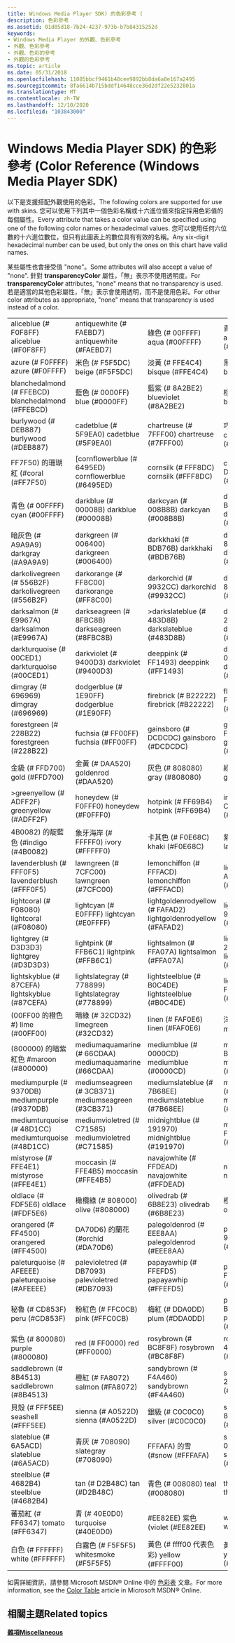 ```yaml
---
title: Windows Media Player SDK) 的色彩參考 (
description: 色彩參考
ms.assetid: 01d05d18-7b24-4237-973b-b7b84315252d
keywords:
- Windows Media Player 的外觀、色彩參考
- 外觀、色彩參考
- 外觀、色彩的參考
- 外觀的色彩參考
ms.topic: article
ms.date: 05/31/2018
ms.openlocfilehash: 11085bbcf9461b48cee9892bb8da6a8e167a2495
ms.sourcegitcommit: 8fa6614b715bddf14648cce36d2df22e5232801a
ms.translationtype: MT
ms.contentlocale: zh-TW
ms.lasthandoff: 12/10/2020
ms.locfileid: "103843000"
---
```

# <a name="color-reference-windows-media-player-sdk"></a><span data-ttu-id="cf123-107">Windows Media Player SDK) 的色彩參考 (</span><span class="sxs-lookup"><span data-stu-id="cf123-107">Color Reference (Windows Media Player SDK)</span></span>

<span data-ttu-id="cf123-108">以下是支援搭配外觀使用的色彩。</span><span class="sxs-lookup"><span data-stu-id="cf123-108">The following colors are supported for use with skins.</span></span> <span data-ttu-id="cf123-109">您可以使用下列其中一個色彩名稱或十六進位值來指定採用色彩值的每個屬性。</span><span class="sxs-lookup"><span data-stu-id="cf123-109">Every attribute that takes a color value can be specified using one of the following color names or hexadecimal values.</span></span> <span data-ttu-id="cf123-110">您可以使用任何六位數的十六進位數位，但只有此圖表上的數位具有有效的名稱。</span><span class="sxs-lookup"><span data-stu-id="cf123-110">Any six-digit hexadecimal number can be used, but only the ones on this chart have valid names.</span></span>

<span data-ttu-id="cf123-111">某些屬性也會接受值 "none"。</span><span class="sxs-lookup"><span data-stu-id="cf123-111">Some attributes will also accept a value of "none".</span></span> <span data-ttu-id="cf123-112">針對 **transparencyColor** 屬性，「無」表示不使用透明度。</span><span class="sxs-lookup"><span data-stu-id="cf123-112">For **transparencyColor** attributes, "none" means that no transparency is used.</span></span> <span data-ttu-id="cf123-113">若是適當的其他色彩屬性，「無」表示會使用透明，而不是使用色彩。</span><span class="sxs-lookup"><span data-stu-id="cf123-113">For other color attributes as appropriate, "none" means that transparency is used instead of a color.</span></span>



|                            |                             |                                 |                              |
|----------------------------|-----------------------------|---------------------------------|------------------------------|
| <span data-ttu-id="cf123-114">aliceblue (\# F0F8FF) </span><span class="sxs-lookup"><span data-stu-id="cf123-114">aliceblue (\#F0F8FF)</span></span>       | <span data-ttu-id="cf123-115">antiquewhite (\# FAEBD7) </span><span class="sxs-lookup"><span data-stu-id="cf123-115">antiquewhite (\#FAEBD7)</span></span>     | <span data-ttu-id="cf123-116">綠色 (\# 00FFFF) </span><span class="sxs-lookup"><span data-stu-id="cf123-116">aqua (\#00FFFF)</span></span>                 | <span data-ttu-id="cf123-117">青綠色 (\# 7FFFD4) </span><span class="sxs-lookup"><span data-stu-id="cf123-117">aquamarine (\#7FFFD4)</span></span>        |
| <span data-ttu-id="cf123-118">azure (\# F0FFFF) </span><span class="sxs-lookup"><span data-stu-id="cf123-118">azure (\#F0FFFF)</span></span>           | <span data-ttu-id="cf123-119">米色 (\# F5F5DC) </span><span class="sxs-lookup"><span data-stu-id="cf123-119">beige (\#F5F5DC)</span></span>            | <span data-ttu-id="cf123-120">淡黃 (\# FFE4C4) </span><span class="sxs-lookup"><span data-stu-id="cf123-120">bisque (\#FFE4C4)</span></span>               | <span data-ttu-id="cf123-121">黑色 (\# 000000) </span><span class="sxs-lookup"><span data-stu-id="cf123-121">black (\#000000)</span></span>             |
| <span data-ttu-id="cf123-122">blanchedalmond (\# FFEBCD) </span><span class="sxs-lookup"><span data-stu-id="cf123-122">blanchedalmond (\#FFEBCD)</span></span>  | <span data-ttu-id="cf123-123">藍色 (\# 0000FF) </span><span class="sxs-lookup"><span data-stu-id="cf123-123">blue (\#0000FF)</span></span>             | <span data-ttu-id="cf123-124">藍紫 (\# 8A2BE2) </span><span class="sxs-lookup"><span data-stu-id="cf123-124">blueviolet (\#8A2BE2)</span></span>           | <span data-ttu-id="cf123-125">棕色 (\# A52A2A) </span><span class="sxs-lookup"><span data-stu-id="cf123-125">brown (\#A52A2A)</span></span>             |
| <span data-ttu-id="cf123-126">burlywood (\# DEB887) </span><span class="sxs-lookup"><span data-stu-id="cf123-126">burlywood (\#DEB887)</span></span>       | <span data-ttu-id="cf123-127">cadetblue (\# 5F9EA0) </span><span class="sxs-lookup"><span data-stu-id="cf123-127">cadetblue (\#5F9EA0)</span></span>        | <span data-ttu-id="cf123-128">chartreuse (\# 7FFF00) </span><span class="sxs-lookup"><span data-stu-id="cf123-128">chartreuse (\#7FFF00)</span></span>           | <span data-ttu-id="cf123-129">巧克力 (\# D2691E) </span><span class="sxs-lookup"><span data-stu-id="cf123-129">chocolate (\#D2691E)</span></span>         |
| <span data-ttu-id="cf123-130">FF7F50) 的珊瑚紅 (\#</span><span class="sxs-lookup"><span data-stu-id="cf123-130">coral (\#FF7F50)</span></span>           | <span data-ttu-id="cf123-131">[cornflowerblue (\# 6495ED) </span><span class="sxs-lookup"><span data-stu-id="cf123-131">cornflowerblue (\#6495ED)</span></span>   | <span data-ttu-id="cf123-132">cornsilk (\# FFF8DC) </span><span class="sxs-lookup"><span data-stu-id="cf123-132">cornsilk (\#FFF8DC)</span></span>             | <span data-ttu-id="cf123-133">crimson (\# DC143C) </span><span class="sxs-lookup"><span data-stu-id="cf123-133">crimson (\#DC143C)</span></span>           |
| <span data-ttu-id="cf123-134">青色 (\# 00FFFF) </span><span class="sxs-lookup"><span data-stu-id="cf123-134">cyan (\#00FFFF)</span></span>            | <span data-ttu-id="cf123-135">darkblue (\# 00008B) </span><span class="sxs-lookup"><span data-stu-id="cf123-135">darkblue (\#00008B)</span></span>         | <span data-ttu-id="cf123-136">darkcyan (\# 008B8B) </span><span class="sxs-lookup"><span data-stu-id="cf123-136">darkcyan (\#008B8B)</span></span>             | <span data-ttu-id="cf123-137">darkgoldenrod (\# B8860B) </span><span class="sxs-lookup"><span data-stu-id="cf123-137">darkgoldenrod (\#B8860B)</span></span>     |
| <span data-ttu-id="cf123-138">暗灰色 (\# A9A9A9) </span><span class="sxs-lookup"><span data-stu-id="cf123-138">darkgray (\#A9A9A9)</span></span>        | <span data-ttu-id="cf123-139">darkgreen (\# 006400) </span><span class="sxs-lookup"><span data-stu-id="cf123-139">darkgreen (\#006400)</span></span>        | <span data-ttu-id="cf123-140">darkkhaki (\# BDB76B) </span><span class="sxs-lookup"><span data-stu-id="cf123-140">darkkhaki (\#BDB76B)</span></span>            | <span data-ttu-id="cf123-141">darkmagenta (\# 8B008B) </span><span class="sxs-lookup"><span data-stu-id="cf123-141">darkmagenta (\#8B008B)</span></span>       |
| <span data-ttu-id="cf123-142">darkolivegreen (\# 556B2F) </span><span class="sxs-lookup"><span data-stu-id="cf123-142">darkolivegreen (\#556B2F)</span></span>  | <span data-ttu-id="cf123-143">darkorange (\# FF8C00) </span><span class="sxs-lookup"><span data-stu-id="cf123-143">darkorange (\#FF8C00)</span></span>       | <span data-ttu-id="cf123-144">darkorchid (\# 9932CC) </span><span class="sxs-lookup"><span data-stu-id="cf123-144">darkorchid (\#9932CC)</span></span>           | <span data-ttu-id="cf123-145">darkred (\# 8B0000) </span><span class="sxs-lookup"><span data-stu-id="cf123-145">darkred (\#8B0000)</span></span>           |
| <span data-ttu-id="cf123-146">darksalmon (\# E9967A) </span><span class="sxs-lookup"><span data-stu-id="cf123-146">darksalmon (\#E9967A)</span></span>      | <span data-ttu-id="cf123-147">darkseagreen (\# 8FBC8B) </span><span class="sxs-lookup"><span data-stu-id="cf123-147">darkseagreen (\#8FBC8B)</span></span>     | <span data-ttu-id="cf123-148">>darkslateblue (\# 483D8B) </span><span class="sxs-lookup"><span data-stu-id="cf123-148">darkslateblue (\#483D8B)</span></span>        | <span data-ttu-id="cf123-149">darkslategray (\# 2F4F4F) </span><span class="sxs-lookup"><span data-stu-id="cf123-149">darkslategray (\#2F4F4F)</span></span>     |
| <span data-ttu-id="cf123-150">darkturquoise (\# 00CED1) </span><span class="sxs-lookup"><span data-stu-id="cf123-150">darkturquoise (\#00CED1)</span></span>   | <span data-ttu-id="cf123-151">darkviolet (\# 9400D3) </span><span class="sxs-lookup"><span data-stu-id="cf123-151">darkviolet (\#9400D3)</span></span>       | <span data-ttu-id="cf123-152">deeppink (\# FF1493) </span><span class="sxs-lookup"><span data-stu-id="cf123-152">deeppink (\#FF1493)</span></span>             | <span data-ttu-id="cf123-153">deepskyblue (\# 00BFFF) </span><span class="sxs-lookup"><span data-stu-id="cf123-153">deepskyblue (\#00BFFF)</span></span>       |
| <span data-ttu-id="cf123-154">dimgray (\# 696969) </span><span class="sxs-lookup"><span data-stu-id="cf123-154">dimgray (\#696969)</span></span>         | <span data-ttu-id="cf123-155">dodgerblue (\# 1E90FF) </span><span class="sxs-lookup"><span data-stu-id="cf123-155">dodgerblue (\#1E90FF)</span></span>       | <span data-ttu-id="cf123-156">firebrick (\# B22222) </span><span class="sxs-lookup"><span data-stu-id="cf123-156">firebrick (\#B22222)</span></span>            | <span data-ttu-id="cf123-157">floralwhite (\# FFFAF0) </span><span class="sxs-lookup"><span data-stu-id="cf123-157">floralwhite (\#FFFAF0)</span></span>       |
| <span data-ttu-id="cf123-158">forestgreen (\# 228B22) </span><span class="sxs-lookup"><span data-stu-id="cf123-158">forestgreen (\#228B22)</span></span>     | <span data-ttu-id="cf123-159">fuchsia (\# FF00FF) </span><span class="sxs-lookup"><span data-stu-id="cf123-159">fuchsia (\#FF00FF)</span></span>          | <span data-ttu-id="cf123-160">gainsboro (\# DCDCDC) </span><span class="sxs-lookup"><span data-stu-id="cf123-160">gainsboro (\#DCDCDC)</span></span>            | <span data-ttu-id="cf123-161">ghostwhite (\# F8F8FF) </span><span class="sxs-lookup"><span data-stu-id="cf123-161">ghostwhite (\#F8F8FF)</span></span>        |
| <span data-ttu-id="cf123-162">金級 (\# FFD700) </span><span class="sxs-lookup"><span data-stu-id="cf123-162">gold (\#FFD700)</span></span>            | <span data-ttu-id="cf123-163">金黃 (\# DAA520) </span><span class="sxs-lookup"><span data-stu-id="cf123-163">goldenrod (\#DAA520)</span></span>        | <span data-ttu-id="cf123-164">灰色 (\# 808080) </span><span class="sxs-lookup"><span data-stu-id="cf123-164">gray (\#808080)</span></span>                 | <span data-ttu-id="cf123-165">綠色 (\# 008000) </span><span class="sxs-lookup"><span data-stu-id="cf123-165">green (\#008000)</span></span>             |
| <span data-ttu-id="cf123-166">>greenyellow (\# ADFF2F) </span><span class="sxs-lookup"><span data-stu-id="cf123-166">greenyellow (\#ADFF2F)</span></span>     | <span data-ttu-id="cf123-167">honeydew (\# F0FFF0) </span><span class="sxs-lookup"><span data-stu-id="cf123-167">honeydew (\#F0FFF0)</span></span>         | <span data-ttu-id="cf123-168">hotpink (\# FF69B4) </span><span class="sxs-lookup"><span data-stu-id="cf123-168">hotpink (\#FF69B4)</span></span>              | <span data-ttu-id="cf123-169">indianred (\# CD5C5C) </span><span class="sxs-lookup"><span data-stu-id="cf123-169">indianred (\#CD5C5C)</span></span>         |
| <span data-ttu-id="cf123-170">4B0082) 的靛藍色 (\#</span><span class="sxs-lookup"><span data-stu-id="cf123-170">indigo (\#4B0082)</span></span>          | <span data-ttu-id="cf123-171">象牙海岸 (\# FFFFF0) </span><span class="sxs-lookup"><span data-stu-id="cf123-171">ivory (\#FFFFF0)</span></span>            | <span data-ttu-id="cf123-172">卡其色 (\# F0E68C) </span><span class="sxs-lookup"><span data-stu-id="cf123-172">khaki (\#F0E68C)</span></span>                | <span data-ttu-id="cf123-173">紫色 (\# E6E6FA) </span><span class="sxs-lookup"><span data-stu-id="cf123-173">lavender (\#E6E6FA)</span></span>          |
| <span data-ttu-id="cf123-174">lavenderblush (\# FFF0F5) </span><span class="sxs-lookup"><span data-stu-id="cf123-174">lavenderblush (\#FFF0F5)</span></span>   | <span data-ttu-id="cf123-175">lawngreen (\# 7CFC00) </span><span class="sxs-lookup"><span data-stu-id="cf123-175">lawngreen (\#7CFC00)</span></span>        | <span data-ttu-id="cf123-176">lemonchiffon (\# FFFACD) </span><span class="sxs-lookup"><span data-stu-id="cf123-176">lemonchiffon (\#FFFACD)</span></span>         | <span data-ttu-id="cf123-177">lightblue (\# ADD8E6) </span><span class="sxs-lookup"><span data-stu-id="cf123-177">lightblue (\#ADD8E6)</span></span>         |
| <span data-ttu-id="cf123-178">lightcoral (\# F08080) </span><span class="sxs-lookup"><span data-stu-id="cf123-178">lightcoral (\#F08080)</span></span>      | <span data-ttu-id="cf123-179">lightcyan (\# E0FFFF) </span><span class="sxs-lookup"><span data-stu-id="cf123-179">lightcyan (\#E0FFFF)</span></span>        | <span data-ttu-id="cf123-180">lightgoldenrodyellow (\# FAFAD2) </span><span class="sxs-lookup"><span data-stu-id="cf123-180">lightgoldenrodyellow (\#FAFAD2)</span></span> | <span data-ttu-id="cf123-181">lightgreen (\# 90EE90) </span><span class="sxs-lookup"><span data-stu-id="cf123-181">lightgreen (\#90EE90)</span></span>        |
| <span data-ttu-id="cf123-182">lightgrey (\# D3D3D3) </span><span class="sxs-lookup"><span data-stu-id="cf123-182">lightgrey (\#D3D3D3)</span></span>       | <span data-ttu-id="cf123-183">lightpink (\# FFB6C1) </span><span class="sxs-lookup"><span data-stu-id="cf123-183">lightpink (\#FFB6C1)</span></span>        | <span data-ttu-id="cf123-184">lightsalmon (\# FFA07A) </span><span class="sxs-lookup"><span data-stu-id="cf123-184">lightsalmon (\#FFA07A)</span></span>          | <span data-ttu-id="cf123-185">lightseagreen (\# 20B2AA) </span><span class="sxs-lookup"><span data-stu-id="cf123-185">lightseagreen (\#20B2AA)</span></span>     |
| <span data-ttu-id="cf123-186">lightskyblue (\# 87CEFA) </span><span class="sxs-lookup"><span data-stu-id="cf123-186">lightskyblue (\#87CEFA)</span></span>    | <span data-ttu-id="cf123-187">lightslategray (\# 778899) </span><span class="sxs-lookup"><span data-stu-id="cf123-187">lightslategray (\#778899)</span></span>   | <span data-ttu-id="cf123-188">lightsteelblue (\# B0C4DE) </span><span class="sxs-lookup"><span data-stu-id="cf123-188">lightsteelblue (\#B0C4DE)</span></span>       | <span data-ttu-id="cf123-189">lightyellow (\# FFFFE0) </span><span class="sxs-lookup"><span data-stu-id="cf123-189">lightyellow (\#FFFFE0)</span></span>       |
| <span data-ttu-id="cf123-190"> (00FF00 的橙色 \#) </span><span class="sxs-lookup"><span data-stu-id="cf123-190">lime (\#00FF00)</span></span>            | <span data-ttu-id="cf123-191">暗綠 (\# 32CD32) </span><span class="sxs-lookup"><span data-stu-id="cf123-191">limegreen (\#32CD32)</span></span>        | <span data-ttu-id="cf123-192">linen (\# FAF0E6) </span><span class="sxs-lookup"><span data-stu-id="cf123-192">linen (\#FAF0E6)</span></span>                | <span data-ttu-id="cf123-193">洋紅色 (\# FF00FF) </span><span class="sxs-lookup"><span data-stu-id="cf123-193">magenta (\#FF00FF)</span></span>           |
| <span data-ttu-id="cf123-194"> (800000) 的暗紫紅色 \#</span><span class="sxs-lookup"><span data-stu-id="cf123-194">maroon (\#800000)</span></span>          | <span data-ttu-id="cf123-195">mediumaquamarine (\# 66CDAA) </span><span class="sxs-lookup"><span data-stu-id="cf123-195">mediumaquamarine (\#66CDAA)</span></span> | <span data-ttu-id="cf123-196">mediumblue (\# 0000CD) </span><span class="sxs-lookup"><span data-stu-id="cf123-196">mediumblue (\#0000CD)</span></span>           | <span data-ttu-id="cf123-197">mediumorchid (\# BA55D3) </span><span class="sxs-lookup"><span data-stu-id="cf123-197">mediumorchid (\#BA55D3)</span></span>      |
| <span data-ttu-id="cf123-198">mediumpurple (\# 9370DB) </span><span class="sxs-lookup"><span data-stu-id="cf123-198">mediumpurple (\#9370DB)</span></span>    | <span data-ttu-id="cf123-199">mediumseagreen (\# 3CB371) </span><span class="sxs-lookup"><span data-stu-id="cf123-199">mediumseagreen (\#3CB371)</span></span>   | <span data-ttu-id="cf123-200">mediumslateblue (\# 7B68EE) </span><span class="sxs-lookup"><span data-stu-id="cf123-200">mediumslateblue (\#7B68EE)</span></span>      | <span data-ttu-id="cf123-201">mediumspringgreen (\# 00FA9A) </span><span class="sxs-lookup"><span data-stu-id="cf123-201">mediumspringgreen (\#00FA9A)</span></span> |
| <span data-ttu-id="cf123-202">mediumturquoise (\# 48D1CC) </span><span class="sxs-lookup"><span data-stu-id="cf123-202">mediumturquoise (\#48D1CC)</span></span> | <span data-ttu-id="cf123-203">mediumvioletred (\# C71585) </span><span class="sxs-lookup"><span data-stu-id="cf123-203">mediumvioletred (\#C71585)</span></span>  | <span data-ttu-id="cf123-204">midnightblue (\# 191970) </span><span class="sxs-lookup"><span data-stu-id="cf123-204">midnightblue (\#191970)</span></span>         | <span data-ttu-id="cf123-205">mintcream (\# F5FFFA) </span><span class="sxs-lookup"><span data-stu-id="cf123-205">mintcream (\#F5FFFA)</span></span>         |
| <span data-ttu-id="cf123-206">mistyrose (\# FFE4E1) </span><span class="sxs-lookup"><span data-stu-id="cf123-206">mistyrose (\#FFE4E1)</span></span>       | <span data-ttu-id="cf123-207">moccasin (\# FFE4B5) </span><span class="sxs-lookup"><span data-stu-id="cf123-207">moccasin (\#FFE4B5)</span></span>         | <span data-ttu-id="cf123-208">navajowhite (\# FFDEAD) </span><span class="sxs-lookup"><span data-stu-id="cf123-208">navajowhite (\#FFDEAD)</span></span>          | <span data-ttu-id="cf123-209">navy (\# 000080) </span><span class="sxs-lookup"><span data-stu-id="cf123-209">navy (\#000080)</span></span>              |
| <span data-ttu-id="cf123-210">oldlace (\# FDF5E6) </span><span class="sxs-lookup"><span data-stu-id="cf123-210">oldlace (\#FDF5E6)</span></span>         | <span data-ttu-id="cf123-211">橄欖綠 (\# 808000) </span><span class="sxs-lookup"><span data-stu-id="cf123-211">olive (\#808000)</span></span>            | <span data-ttu-id="cf123-212">olivedrab (\# 6B8E23) </span><span class="sxs-lookup"><span data-stu-id="cf123-212">olivedrab (\#6B8E23)</span></span>            | <span data-ttu-id="cf123-213">橙色 (\# FFA500) </span><span class="sxs-lookup"><span data-stu-id="cf123-213">orange (\#FFA500)</span></span>            |
| <span data-ttu-id="cf123-214">orangered (\# FF4500) </span><span class="sxs-lookup"><span data-stu-id="cf123-214">orangered (\#FF4500)</span></span>       | <span data-ttu-id="cf123-215">DA70D6) 的蘭花 (\#</span><span class="sxs-lookup"><span data-stu-id="cf123-215">orchid (\#DA70D6)</span></span>           | <span data-ttu-id="cf123-216">palegoldenrod (\# EEE8AA) </span><span class="sxs-lookup"><span data-stu-id="cf123-216">palegoldenrod (\#EEE8AA)</span></span>        | <span data-ttu-id="cf123-217">palegreen (\# 98FB98) </span><span class="sxs-lookup"><span data-stu-id="cf123-217">palegreen (\#98FB98)</span></span>         |
| <span data-ttu-id="cf123-218">paleturquoise (\# AFEEEE) </span><span class="sxs-lookup"><span data-stu-id="cf123-218">paleturquoise (\#AFEEEE)</span></span>   | <span data-ttu-id="cf123-219">palevioletred (\# DB7093) </span><span class="sxs-lookup"><span data-stu-id="cf123-219">palevioletred (\#DB7093)</span></span>    | <span data-ttu-id="cf123-220">papayawhip (\# FFEFD5) </span><span class="sxs-lookup"><span data-stu-id="cf123-220">papayawhip (\#FFEFD5)</span></span>           | <span data-ttu-id="cf123-221">peachpuff (\# FFDAB9) </span><span class="sxs-lookup"><span data-stu-id="cf123-221">peachpuff (\#FFDAB9)</span></span>         |
| <span data-ttu-id="cf123-222">秘魯 (\# CD853F) </span><span class="sxs-lookup"><span data-stu-id="cf123-222">peru (\#CD853F)</span></span>            | <span data-ttu-id="cf123-223">粉紅色 (\# FFC0CB) </span><span class="sxs-lookup"><span data-stu-id="cf123-223">pink (\#FFC0CB)</span></span>             | <span data-ttu-id="cf123-224">梅紅 (\# DDA0DD) </span><span class="sxs-lookup"><span data-stu-id="cf123-224">plum (\#DDA0DD)</span></span>                 | <span data-ttu-id="cf123-225">powderblue (\# B0E0E6) </span><span class="sxs-lookup"><span data-stu-id="cf123-225">powderblue (\#B0E0E6)</span></span>        |
| <span data-ttu-id="cf123-226">紫色 (\# 800080) </span><span class="sxs-lookup"><span data-stu-id="cf123-226">purple (\#800080)</span></span>          | <span data-ttu-id="cf123-227">red (\# FF0000) </span><span class="sxs-lookup"><span data-stu-id="cf123-227">red (\#FF0000)</span></span>              | <span data-ttu-id="cf123-228">rosybrown (\# BC8F8F) </span><span class="sxs-lookup"><span data-stu-id="cf123-228">rosybrown (\#BC8F8F)</span></span>            | <span data-ttu-id="cf123-229">royalblue (\# 4169E1) </span><span class="sxs-lookup"><span data-stu-id="cf123-229">royalblue (\#4169E1)</span></span>         |
| <span data-ttu-id="cf123-230">saddlebrown (\# 8B4513) </span><span class="sxs-lookup"><span data-stu-id="cf123-230">saddlebrown (\#8B4513)</span></span>     | <span data-ttu-id="cf123-231">橙紅 (\# FA8072) </span><span class="sxs-lookup"><span data-stu-id="cf123-231">salmon (\#FA8072)</span></span>           | <span data-ttu-id="cf123-232">sandybrown (\# F4A460) </span><span class="sxs-lookup"><span data-stu-id="cf123-232">sandybrown (\#F4A460)</span></span>           | <span data-ttu-id="cf123-233">seagreen (\# 2E8B57) </span><span class="sxs-lookup"><span data-stu-id="cf123-233">seagreen (\#2E8B57)</span></span>          |
| <span data-ttu-id="cf123-234">貝殼 (\# FFF5EE) </span><span class="sxs-lookup"><span data-stu-id="cf123-234">seashell (\#FFF5EE)</span></span>        | <span data-ttu-id="cf123-235">sienna (\# A0522D) </span><span class="sxs-lookup"><span data-stu-id="cf123-235">sienna (\#A0522D)</span></span>           | <span data-ttu-id="cf123-236">銀級 (\# C0C0C0) </span><span class="sxs-lookup"><span data-stu-id="cf123-236">silver (\#C0C0C0)</span></span>               | <span data-ttu-id="cf123-237">skyblue (\# 87CEEB) </span><span class="sxs-lookup"><span data-stu-id="cf123-237">skyblue (\#87CEEB)</span></span>           |
| <span data-ttu-id="cf123-238">slateblue (\# 6A5ACD) </span><span class="sxs-lookup"><span data-stu-id="cf123-238">slateblue (\#6A5ACD)</span></span>       | <span data-ttu-id="cf123-239">青灰 (\# 708090) </span><span class="sxs-lookup"><span data-stu-id="cf123-239">slategray (\#708090)</span></span>        | <span data-ttu-id="cf123-240">FFFAFA) 的雪 (\#</span><span class="sxs-lookup"><span data-stu-id="cf123-240">snow (\#FFFAFA)</span></span>                 | <span data-ttu-id="cf123-241">springgreen (\# 00FF7F) </span><span class="sxs-lookup"><span data-stu-id="cf123-241">springgreen (\#00FF7F)</span></span>       |
| <span data-ttu-id="cf123-242">steelblue (\# 4682B4) </span><span class="sxs-lookup"><span data-stu-id="cf123-242">steelblue (\#4682B4)</span></span>       | <span data-ttu-id="cf123-243">tan (\# D2B48C) </span><span class="sxs-lookup"><span data-stu-id="cf123-243">tan (\#D2B48C)</span></span>              | <span data-ttu-id="cf123-244">青色 (\# 008080) </span><span class="sxs-lookup"><span data-stu-id="cf123-244">teal (\#008080)</span></span>                 | <span data-ttu-id="cf123-245">thistle (\# D8BFD8) </span><span class="sxs-lookup"><span data-stu-id="cf123-245">thistle (\#D8BFD8)</span></span>           |
| <span data-ttu-id="cf123-246">蕃茄紅 (\# FF6347) </span><span class="sxs-lookup"><span data-stu-id="cf123-246">tomato (\#FF6347)</span></span>          | <span data-ttu-id="cf123-247">青 (\# 40E0D0) </span><span class="sxs-lookup"><span data-stu-id="cf123-247">turquoise (\#40E0D0)</span></span>        | <span data-ttu-id="cf123-248">\#EE82EE) 紫色 (</span><span class="sxs-lookup"><span data-stu-id="cf123-248">violet (\#EE82EE)</span></span>               | <span data-ttu-id="cf123-249">wheat (\# F5DEB3) </span><span class="sxs-lookup"><span data-stu-id="cf123-249">wheat (\#F5DEB3)</span></span>             |
| <span data-ttu-id="cf123-250">白色 (\# FFFFFF) </span><span class="sxs-lookup"><span data-stu-id="cf123-250">white (\#FFFFFF)</span></span>           | <span data-ttu-id="cf123-251">白霧色 (\# F5F5F5) </span><span class="sxs-lookup"><span data-stu-id="cf123-251">whitesmoke (\#F5F5F5)</span></span>       | <span data-ttu-id="cf123-252">黃色 (\# ffff00 代表色彩) </span><span class="sxs-lookup"><span data-stu-id="cf123-252">yellow (\#FFFF00)</span></span>               | <span data-ttu-id="cf123-253">黃綠 (\# 9ACD32) </span><span class="sxs-lookup"><span data-stu-id="cf123-253">yellowgreen (\#9ACD32)</span></span>       |



 

<span data-ttu-id="cf123-254">如需詳細資訊，請參閱 Microsoft MSDN® Online 中的 [色彩表](https://msdn.microsoft.com/library/ms531197.aspx) 文章。</span><span class="sxs-lookup"><span data-stu-id="cf123-254">For more information, see the [Color Table](https://msdn.microsoft.com/library/ms531197.aspx) article in Microsoft MSDN® Online.</span></span>

## <a name="related-topics"></a><span data-ttu-id="cf123-255">相關主題</span><span class="sxs-lookup"><span data-stu-id="cf123-255">Related topics</span></span>

<dl> <dt>

[<span data-ttu-id="cf123-256">**雜項**</span><span class="sxs-lookup"><span data-stu-id="cf123-256">**Miscellaneous**</span></span>](miscellaneous.md)
</dt> </dl>

 

 




